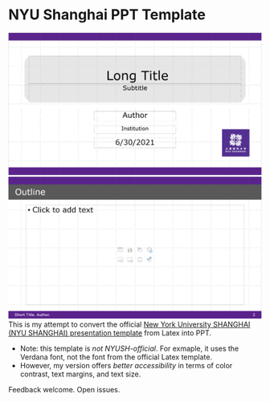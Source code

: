 # NYU Shanghai PPT Template
![Template preview, showing the title slide with violet banners and the NYU Shanghai logo. ](./preview.png)  
![Template preview, showing a content slide with violet banners and a footer. ](./preview_1.png)  
This is my attempt to convert the official [New York University SHANGHAI (NYU SHANGHAI) presentation template](https://www.overleaf.com/latex/templates/new-york-university-shanghai-nyu-shanghai-presentation-template/xyjndrnkqbzm) from Latex into PPT. 

- Note: this template is *not NYUSH-official*. For exmaple, it uses the Verdana font, not the font from the official Latex template.  
- However, my version offers *better accessibility* in terms of color contrast, text margins, and text size. 

Feedback welcome. Open issues. 
